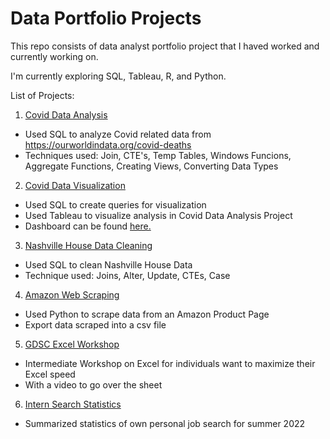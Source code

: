 # Data Portfolio Projects
This repo consists of data analyst portfolio project that I haved worked and currently working on.

I'm currently exploring SQL, Tableau, R, and Python. 

List of Projects:
1. [Covid Data Analysis](https://github.com/lhnminh/Data-Portfolio-Projects/tree/main/Covid%20Data%20Analysis)
- Used SQL to analyze Covid related data from https://ourworldindata.org/covid-deaths
- Techniques used: Join, CTE's, Temp Tables, Windows Funcions, Aggregate Functions, Creating Views, Converting Data Types
2. [Covid Data Visualization](https://github.com/lhnminh/Data-Portfolio-Projects/tree/main/Covid%20Data%20Visualization)
- Used SQL to create queries for visualization
- Used Tableau to visualize analysis in Covid Data Analysis Project 
- Dashboard can be found [here.](https://public.tableau.com/app/profile/minh.le4374/viz/CovidStatisticsDashboard_16426313445680/Dashboard1)
3. [Nashville House Data Cleaning](https://github.com/lhnminh/Data-Portfolio-Projects/tree/main/Nashville%20House%20Data%20Cleaning)
- Used SQL to clean Nashville House Data
- Technique used: Joins, Alter, Update, CTEs, Case
4. [Amazon Web Scraping](https://github.com/lhnminh/Data-Portfolio-Projects/tree/main/Amazon%20Web%20Scraping)
- Used Python to scrape data from an Amazon Product Page
- Export data scraped into a csv file
5. [GDSC Excel Workshop](https://github.com/lhnminh/Data-Portfolio-Projects/tree/main/GDSC%20Excel%20Workshop)
- Intermediate Workshop on Excel for individuals want to maximize their Excel speed
- With a video to go over the sheet
6. [Intern Search Statistics](https://github.com/lhnminh/Data-Portfolio-Projects/tree/main/Intern%20Search%20Statistics)
- Summarized statistics of own personal job search for summer 2022
